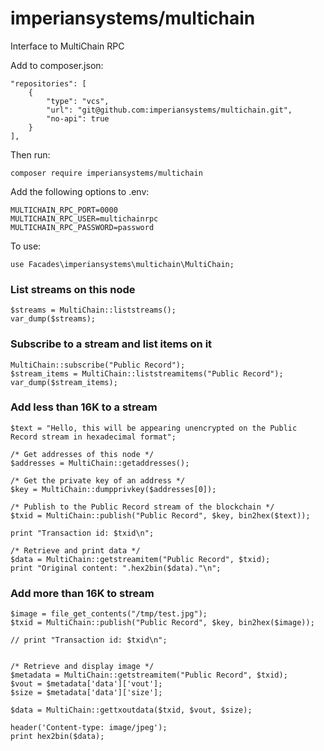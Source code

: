 # imperiansystems/multichain
Interface to MultiChain RPC

Add to composer.json:

````
"repositories": [
    {
        "type": "vcs",
        "url": "git@github.com:imperiansystems/multichain.git",
        "no-api": true
    }
],
````

Then run:

````
composer require imperiansystems/multichain
````

Add the following options to .env:

````
MULTICHAIN_RPC_PORT=0000
MULTICHAIN_RPC_USER=multichainrpc
MULTICHAIN_RPC_PASSWORD=password
````

To use:

````
use Facades\imperiansystems\multichain\MultiChain;
````

### List streams on this node
````
$streams = MultiChain::liststreams();
var_dump($streams);
````

### Subscribe to a stream and list items on it 
````
MultiChain::subscribe("Public Record");
$stream_items = MultiChain::liststreamitems("Public Record");
var_dump($stream_items);
````

### Add less than 16K to a stream

````
$text = "Hello, this will be appearing unencrypted on the Public Record stream in hexadecimal format";

/* Get addresses of this node */
$addresses = MultiChain::getaddresses();

/* Get the private key of an address */
$key = MultiChain::dumpprivkey($addresses[0]);

/* Publish to the Public Record stream of the blockchain */
$txid = MultiChain::publish("Public Record", $key, bin2hex($text));

print "Transaction id: $txid\n";

/* Retrieve and print data */
$data = MultiChain::getstreamitem("Public Record", $txid);
print "Original content: ".hex2bin($data)."\n";
````

### Add more than 16K to stream
````
$image = file_get_contents("/tmp/test.jpg");
$txid = MultiChain::publish("Public Record", $key, bin2hex($image));

// print "Transaction id: $txid\n";


/* Retrieve and display image */
$metadata = MultiChain::getstreamitem("Public Record", $txid);
$vout = $metadata['data']['vout'];
$size = $metadata['data']['size'];

$data = MultiChain::gettxoutdata($txid, $vout, $size);

header('Content-type: image/jpeg');
print hex2bin($data);
````
